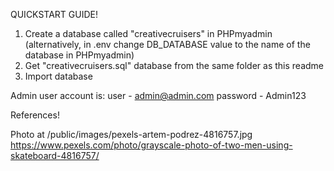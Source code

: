 QUICKSTART GUIDE!

1. Create a database called "creativecruisers" in PHPmyadmin (alternatively, in .env change DB_DATABASE value to the name of the database in PHPmyadmin)
2. Get "creativecruisers.sql" database from the same folder as this readme
3. Import database

Admin user account is: 
user - admin@admin.com
password - Admin123

References!

Photo at /public/images/pexels-artem-podrez-4816757.jpg
https://www.pexels.com/photo/grayscale-photo-of-two-men-using-skateboard-4816757/